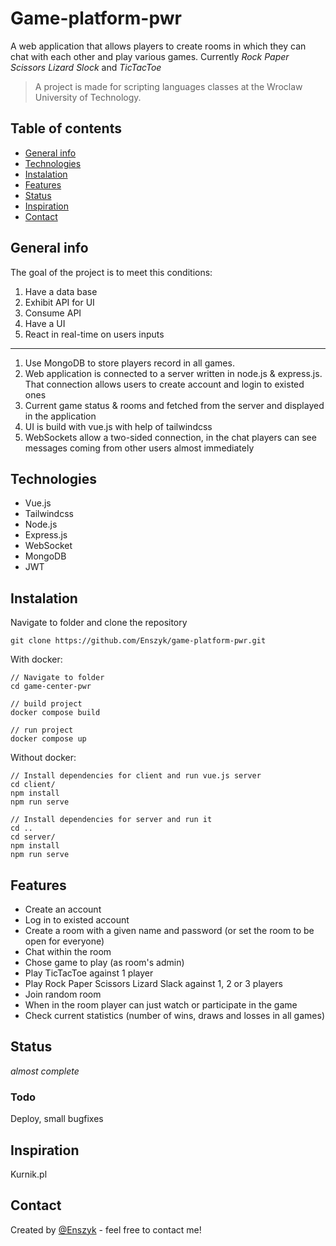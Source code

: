 # Game-platform-pwr

A web application that allows players to create rooms in which they can chat with each other and play various games. Currently <i> Rock Paper Scissors Lizard Slock </i> and <i> TicTacToe </i>

> A project is made for scripting languages classes at the Wroclaw University of Technology.

## Table of contents

- [General info](#general-info)
- [Technologies](#technologies)
- [Instalation](#instalation)
- [Features](#features)
- [Status](#status)
- [Inspiration](#inspiration)
- [Contact](#contact)

## General info

The goal of the project is to meet this conditions:

1) Have a data base
2) Exhibit API for UI
3) Consume API
4) Have a UI
5) React in real-time on users inputs

---

1) Use MongoDB to store players record in all games.
2) Web application is connected to a server written in node.js & express.js. That connection allows users to create account and login to existed ones
3) Current game status & rooms and fetched from the server and displayed in the application
4) UI is build with vue.js with help of tailwindcss
5) WebSockets allow a two-sided connection, in the chat players can see messages coming from other users almost immediately


## Technologies

- Vue.js
- Tailwindcss
- Node.js
- Express.js
- WebSocket
- MongoDB
- JWT

## Instalation
  Navigate to folder and clone the repository
  ```
  git clone https://github.com/Enszyk/game-platform-pwr.git
  ```
  With docker:
  ```
  // Navigate to folder
  cd game-center-pwr
  
  // build project
  docker compose build
  
  // run project
  docker compose up
  ```
  Without docker:
  ```
  // Install dependencies for client and run vue.js server
  cd client/
  npm install
  npm run serve
  
  // Install dependencies for server and run it
  cd ..
  cd server/
  npm install
  npm run serve
  ```
  

## Features

- Create an account
- Log in to existed account
- Create a room with a given name and password (or set the room to be open for everyone)
- Chat within the room
- Chose game to play (as room's admin)
- Play TicTacToe against 1 player
- Play Rock Paper Scissors Lizard Slack against 1, 2 or 3 players
- Join random room
- When in the room player can just watch or participate in the game 
- Check current statistics (number of wins, draws and losses in all games) 

## Status

_almost complete_

### Todo 
  Deploy, small bugfixes
 
## Inspiration

Kurnik.pl

## Contact

Created by [@Enszyk](https://github.com/Enszyk/) - feel free to contact me!
